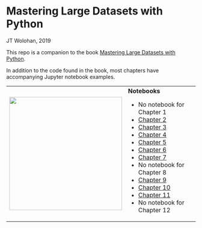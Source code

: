 Mastering Large Datasets with Python
=======
JT Wolohan, 2019

This repo is a companion to the book [Mastering Large Datasets with Python](https://www.manning.com/books/mastering-large-datasets-with-python).

In addition to the code found in the book, most chapters have accompanying Jupyter notebook examples.

<table>
<tr>
<td>
<img width="300" src="https://images.manning.com/720/960/resize/book/3/b52c543-f569-4ea4-a6b0-2ab140b6a24c/Wolohan-MLD-MEAP-HI.png">
</td>
<td>
<strong>Notebooks</strong>
<ul>
  <li>No notebook for Chapter 1</li>
  <li><a href="notebooks/Ch02_notebook.ipynb">Chapter 2</a></li>
  <li><a href="notebooks/Ch03_notebook.ipynb">Chapter 3</a></li>
  <li><a href="notebooks/Ch04_notebook.ipynb">Chapter 4</a></li>
  <li><a href="notebooks/Ch05_notebook.ipynb">Chapter 5</a></li>
  <li><a href="notebooks/Ch06_notebook.ipynb">Chapter 6</a></li>
  <li><a href="notebooks/Ch07_notebook.ipynb">Chapter 7</a></li>
  <li>No notebook for Chapter 8</li>
  <li><a href="notebooks/Ch09_notebook.ipynb">Chapter 9</a></li>
  <li><a href="notebooks/Ch010_notebook.ipynb">Chapter 10</a></li>
  <li><a href="notebooks/Ch011_notebook.ipynb">Chapter 11</a></li>
  <li>No notebook for Chapter 12</li>
</ul>
</td>
</tr>
</table>
